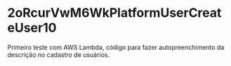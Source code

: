# 2oRcurVwM6WkPlatformUserCreateUser10
Primeiro teste com AWS Lambda, código para fazer autopreenchimento da descrição no cadastro de usuários.
